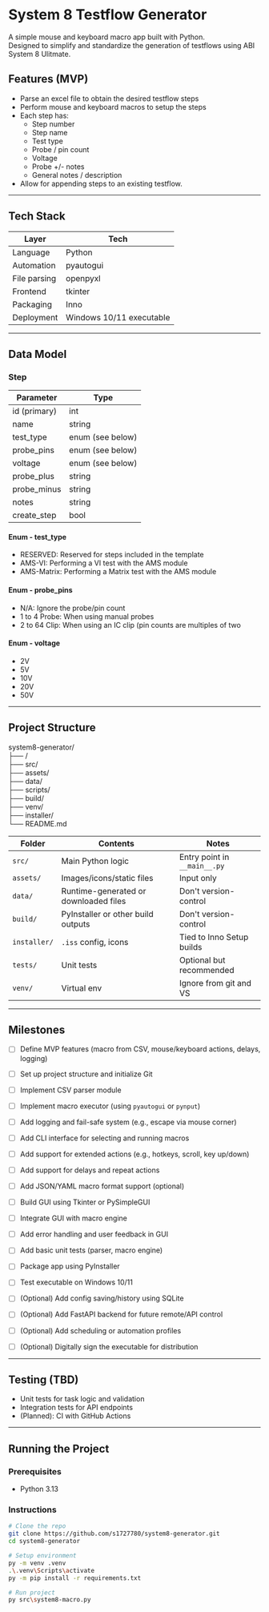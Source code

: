 ﻿# System 8 Testflow Generator

A simple mouse and keyboard macro app built with Python. <br> 
Designed to simplify and standardize the generation of testflows using ABI System 8 Ulitmate.

## Features (MVP)
- Parse an excel file to obtain the desired testflow steps
- Perform mouse and keyboard macros to setup the steps
- Each step has:
    - Step number
	- Step name
	- Test type
	- Probe / pin count
	- Voltage
	- Probe +/- notes
	- General notes / description
- Allow for appending steps to an existing testflow.

---

## Tech Stack

| Layer       | Tech                     |
|------------|---------------------------|
| Language    | Python |
| Automation  | pyautogui |
| File parsing| openpyxl |
| Frontend    | tkinter |
| Packaging   | Inno |
| Deployment  | Windows 10/11 executable |

---

## Data Model

### Step

| Parameter		| Type                     |
|---------------|---------------------------|
| id (primary)	| int |
| name			| string |
| test_type		| enum (see below) |
| probe_pins	| enum (see below) |
| voltage		| enum (see below) |
| probe_plus	| string |
| probe_minus   | string |
| notes			| string |
| create_step	| bool	|

#### Enum - test_type 
- RESERVED: Reserved for steps included in the template <br>
- AMS-VI: Performing a VI test with the AMS module <br>
- AMS-Matrix: Performing a Matrix test with the AMS module <br>

#### Enum - probe_pins 
- N/A: Ignore the probe/pin count <br>
- 1 to 4 Probe: When using manual probes <br>
- 2 to 64 Clip: When using an IC clip (pin counts are multiples of two <br>

#### Enum - voltage 
- 2V
- 5V
- 10V
- 20V
- 50V

---

## Project Structure

system8-generator/ <br>
├── / <br>
├── src/ <br>
├── assets/ <br>
├── data/ <br>
├── scripts/ <br>
├── build/ <br>
├── venv/ <br>
├── installer/ <br>
└── README.md <br>

| Folder       | Contents                              | Notes                        |
| ------------ | ------------------------------------- | ---------------------------- |
| `src/`       | Main Python logic                     | Entry point in `__main__.py` |
| `assets/`    | Images/icons/static files             | Input only                   |
| `data/`      | Runtime-generated or downloaded files | Don't version-control        |
| `build/`     | PyInstaller or other build outputs    | Don't version-control        |
| `installer/` | `.iss` config, icons                  | Tied to Inno Setup builds    |
| `tests/`     | Unit tests                            | Optional but recommended     |
| `venv/`      | Virtual env                           | Ignore from git and VS       |


---

## Milestones

* [ ] Define MVP features (macro from CSV, mouse/keyboard actions, delays, logging)
* [ ] Set up project structure and initialize Git
* [ ] Implement CSV parser module
* [ ] Implement macro executor (using `pyautogui` or `pynput`)
* [ ] Add logging and fail-safe system (e.g., escape via mouse corner)
* [ ] Add CLI interface for selecting and running macros
* [ ] Add support for extended actions (e.g., hotkeys, scroll, key up/down)
* [ ] Add support for delays and repeat actions
* [ ] Add JSON/YAML macro format support (optional)
* [ ] Build GUI using Tkinter or PySimpleGUI
* [ ] Integrate GUI with macro engine
* [ ] Add error handling and user feedback in GUI
* [ ] Add basic unit tests (parser, macro engine)
* [ ] Package app using PyInstaller
* [ ] Test executable on Windows 10/11
* [ ] (Optional) Add config saving/history using SQLite
* [ ] (Optional) Add FastAPI backend for future remote/API control
* [ ] (Optional) Add scheduling or automation profiles
* [ ] (Optional) Digitally sign the executable for distribution


---

## Testing (TBD)

- Unit tests for task logic and validation
- Integration tests for API endpoints
- (Planned): CI with GitHub Actions

---

## Running the Project

### Prerequisites

- Python 3.13

### Instructions

```bash
# Clone the repo
git clone https://github.com/s1727780/system8-generator.git
cd system8-generator

# Setup environment
py -m venv .venv
.\.venv\Scripts\activate
py -m pip install -r requirements.txt

# Run project
py src\system8-macro.py

